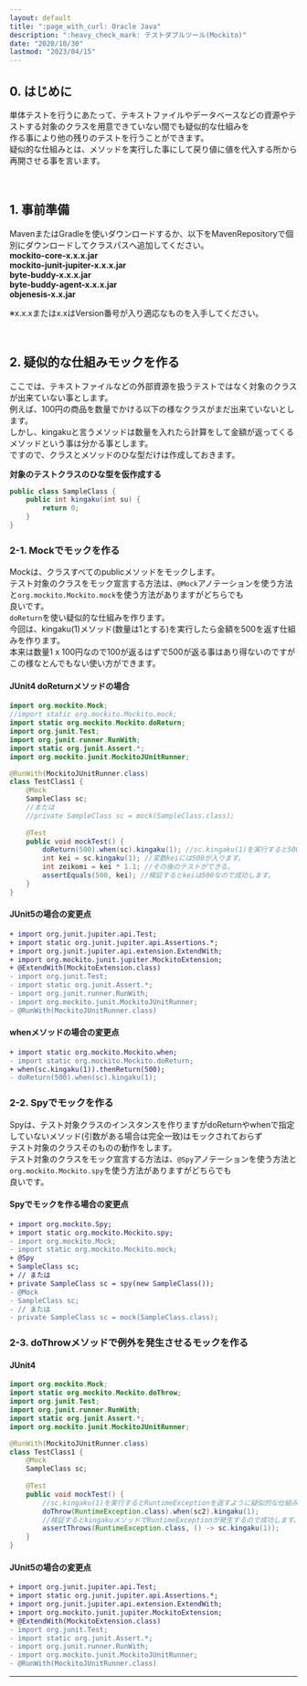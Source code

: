 ```yaml
---
layout: default
title: ":page_with_curl: Oracle Java"
description: ":heavy_check_mark: テストダブルツール(Mockito)"
date: "2020/10/30"
lastmod: "2023/04/15"
---
```


## 0. はじめに

単体テストを行うにあたって、テキストファイルやデータベースなどの資源やテストする対象のクラスを用意できていない間でも疑似的な仕組みを  
作る事により他の残りのテストを行うことができます。  
疑似的な仕組みとは、メソッドを実行した事にして戻り値に値を代入する所から再開させる事を言います。  

<br />

## 1. 事前準備
MavenまたはGradleを使いダウンロードするか、以下をMavenRepositoryで個別にダウンロードしてクラスパスへ追加してください。  
**mockito-core-x.x.x.jar**  
**mockito-junit-jupiter-x.x.x.jar**  
**byte-buddy-x.x.x.jar**  
**byte-buddy-agent-x.x.x.jar**  
**objenesis-x.x.jar**  

※x.x.xまたはx.xはVersion番号が入り適応なものを入手してください。  

<br />

## 2. 疑似的な仕組みモックを作る

ここでは、テキストファイルなどの外部資源を扱うテストではなく対象のクラスが出来ていない事とします。  
例えば、100円の商品を数量でかける以下の様なクラスがまだ出来ていないとします。  
しかし、kingakuと言うメソッドは数量を入れたら計算をして金額が返ってくるメソッドという事は分かる事とします。  
ですので、クラスとメソッドのひな型だけは作成しておきます。  

**対象のテストクラスのひな型を仮作成する**  

```java
public class SampleClass {
    public int kingaku(int su) {
        return 0;
    }
}
```

### 2-1. Mockでモックを作る

Mockは、クラスすべてのpublicメソッドをモックします。  
テスト対象のクラスをモック宣言する方法は、`@Mock`アノテーションを使う方法と`org.mockito.Mockito.mock`を使う方法がありますがどちらでも  
良いです。  
`doReturn`を使い疑似的な仕組みを作ります。  
今回は、kingaku(1)メソッド(数量は1とする)を実行したら金額を500を返す仕組みを作ります。  
本来は数量1 x 100円なので100が返るはずで500が返る事はあり得ないのですがこの様なとんでもない使い方ができます。  

#### JUnit4 doReturnメソッドの場合

```java
import org.mockito.Mock;
//import static org.mockito.Mockito.mock;
import static org.mockito.Mockito.doReturn;
import org.junit.Test;
import org.junit.runner.RunWith;
import static org.junit.Assert.*;
import org.mockito.junit.MockitoJUnitRunner;

@RunWith(MockitoJUnitRunner.class)
class TestClass1 {
    @Mock
    SampleClass sc;
    //または
    //private SampleClass sc = mock(SampleClass.class);
    
    @Test
    public void mockTest() {
        doReturn(500).when(sc).kingaku(1); //sc.kingaku(1)を実行すると500を返すように疑似的な仕組みを作ります。
        int kei = sc.kingaku(1); //変数keiには500が入ります。
        int zeikomi = kei * 1.1; //その後のテストができる。
    	assertEquals(500, kei); //検証するとkeiは500なので成功します。
    }
}
```

#### JUnit5の場合の変更点

```diff
+ import org.junit.jupiter.api.Test;
+ import static org.junit.jupiter.api.Assertions.*;
+ import org.junit.jupiter.api.extension.ExtendWith;
+ import org.mockito.junit.jupiter.MockitoExtension;
+ @ExtendWith(MockitoExtension.class)
- import org.junit.Test;
- import static org.junit.Assert.*;
- import org.junit.runner.RunWith;
- import org.mockito.junit.MockitoJUnitRunner;
- @RunWith(MockitoJUnitRunner.class)
```

#### whenメソッドの場合の変更点

```diff
+ import static org.mockito.Mockito.when;
- import static org.mockito.Mockito.doReturn;
+ when(sc.kingaku(1)).thenReturn(500);
- doReturn(500).when(sc).kingaku(1);
```

### 2-2. Spyでモックを作る

Spyは、テスト対象クラスのインスタンスを作りますがdoReturnやwhenで指定していないメソッド(引数がある場合は完全一致)はモックされておらず  
テスト対象のクラスそのものの動作をします。  
テスト対象のクラスをモック宣言する方法は、`@Spy`アノテーションを使う方法と`org.mockito.Mockito.spy`を使う方法がありますがどちらでも  
良いです。  

#### Spyでモックを作る場合の変更点

```diff
+ import org.mockito.Spy;
+ import static org.mockito.Mockito.spy;
- import org.mockito.Mock;
- import static org.mockito.Mockito.mock;
+ @Spy
+ SampleClass sc;
+ // または
+ private SampleClass sc = spy(new SampleClass());
- @Mock
- SampleClass sc;
- // または
- private SampleClass sc = mock(SampleClass.class);
```

### 2-3. doThrowメソッドで例外を発生させるモックを作る

#### JUnit4

```java
import org.mockito.Mock;
import static org.mockito.Mockito.doThrow;
import org.junit.Test;
import org.junit.runner.RunWith;
import static org.junit.Assert.*;
import org.mockito.junit.MockitoJUnitRunner;

@RunWith(MockitoJUnitRunner.class)
class TestClass1 {
    @Mock
    SampleClass sc;
    
    @Test
    public void mockTest() {
        //sc.kingaku(1)を実行するとRuntimeExceptionを返すように疑似的な仕組みを作ります。
        doThrow(RuntimeException.class).when(sc2).kingaku(1); 
        //検証するとkingakuメソッドでRuntimeExceptionが発生するので成功します。
		assertThrows(RuntimeException.class, () -> sc.kingaku(1));
    }
}
```

#### JUnit5の場合の変更点

```diff
+ import org.junit.jupiter.api.Test;
+ import static org.junit.jupiter.api.Assertions.*;
+ import org.junit.jupiter.api.extension.ExtendWith;
+ import org.mockito.junit.jupiter.MockitoExtension;
+ @ExtendWith(MockitoExtension.class)
- import org.junit.Test;
- import static org.junit.Assert.*;
- import org.junit.runner.RunWith;
- import org.mockito.junit.MockitoJUnitRunner;
- @RunWith(MockitoJUnitRunner.class)
```

* * *
